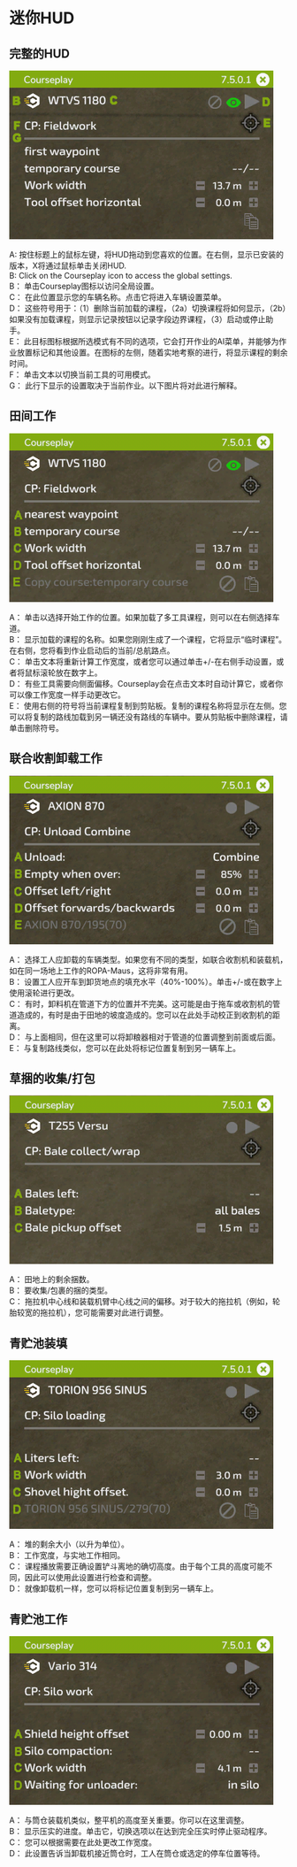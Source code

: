 # 迷你HUD
## 完整的HUD
![Image](../assets/images/minihudhelp_general_0_0_478_305.png)
  
A: 按住标题上的鼠标左键，将HUD拖动到您喜欢的位置。在右侧，显示已安装的版本，X将通过鼠标单击关闭HUD.  
B: Click on the Courseplay icon to access the global settings.  
B： 单击Courseplay图标以访问全局设置。  
C： 在此位置显示您的车辆名称。点击它将进入车辆设置菜单。  
D： 这些符号用于：（1）删除当前加载的课程，（2a）切换课程将如何显示，（2b）如果没有加载课程，则显示记录按钮以记录字段边界课程，（3）启动或停止助手。  
E： 此目标图标根据所选模式有不同的选项，它会打开作业的AI菜单，并能够为作业放置标记和其他设置。在图标的左侧，随着实地考察的进行，将显示课程的剩余时间。  
F： 单击文本以切换当前工具的可用模式。  
G： 此行下显示的设置取决于当前作业。以下图片将对此进行解释。  

## 田间工作
![Image](../assets/images/minihudhelp_fieldwork_0_0_478_305.png)
  
A： 单击以选择开始工作的位置。如果加载了多工具课程，则可以在右侧选择车道。  
B： 显示加载的课程的名称。如果您刚刚生成了一个课程，它将显示“临时课程”。在右侧，您将看到作业启动后的当前/总航路点。  
C： 单击文本将重新计算工作宽度，或者您可以通过单击+/-在右侧手动设置，或者将鼠标滚轮放在数字上。  
D： 有些工具需要向侧面偏移。Courseplay会在点击文本时自动计算它，或者你可以像工作宽度一样手动更改它。  
E： 使用右侧的符号将当前课程复制到剪贴板。复制的课程名称将显示在左侧。您可以将复制的路线加载到另一辆还没有路线的车辆中。要从剪贴板中删除课程，请单击删除符号。  

## 联合收割卸载工作
![Image](../assets/images/minihudhelp_combineunload_0_0_478_305.png)
  
A： 选择工人应卸载的车辆类型。如果您有不同的类型，如联合收割机和装载机，如在同一场地上工作的ROPA-Maus，这将非常有用。  
B： 设置工人应开车到卸货地点的填充水平（40%-100%）。单击+/-或在数字上使用滚轮进行更改。  
C： 有时，卸料机在管道下方的位置并不完美。这可能是由于拖车或收割机的管道造成的，有时是由于田地的坡度造成的。您可以在此处手动校正到收割机的距离。  
D： 与上面相同，但在这里可以将卸粮器相对于管道的位置调整到前面或后面。  
E： 与复制路线类似，您可以在此处将标记位置复制到另一辆车上。  

## 草捆的收集/打包
![Image](../assets/images/minihudhelp_balecollect_0_0_478_305.png)
  
A： 田地上的剩余捆数。  
B： 要收集/包裹的捆的类型。  
C： 拖拉机中心线和装载机臂中心线之间的偏移。对于较大的拖拉机（例如，轮胎较宽的拖拉机），您可能需要对此进行调整。  

## 青贮池装填
![Image](../assets/images/minihudhelp_siloloader_0_0_478_305.png)
  
A： 堆的剩余大小（以升为单位）。  
B： 工作宽度，与实地工作相同。  
C： 课程播放需要正确设置铲斗离地的确切高度。由于每个工具的高度可能不同，因此可以使用此设置进行检查和调整。  
D： 就像卸载机一样，您可以将标记位置复制到另一辆车上。  

## 青贮池工作
![Image](../assets/images/minihudhelp_siloworker_0_0_478_305.png)
  
A： 与筒仓装载机类似，整平机的高度至关重要。你可以在这里调整。  
B： 显示压实的进度。单击它，切换选项以在达到完全压实时停止驱动程序。  
C： 您可以根据需要在此处更改工作宽度。  
D： 此设置告诉当卸载机接近筒仓时，工人在筒仓或选定的停车位置等待。  
